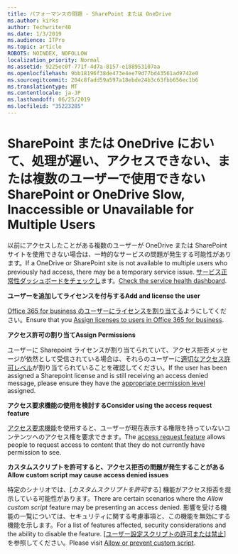 ```yaml
---
title: パフォーマンスの問題 - SharePoint または OneDrive
ms.author: kirks
author: Techwriter40
ms.date: 1/3/2019
ms.audience: ITPro
ms.topic: article
ROBOTS: NOINDEX, NOFOLLOW
localization_priority: Normal
ms.assetid: 9225ec0f-771f-4d7a-8157-e188953107aa
ms.openlocfilehash: 9bb18196f38de473e4ee79d77bd43561ad9742e0
ms.sourcegitcommit: 204c8fadd59a597a18ebde24b3c63fbb656ec1b6
ms.translationtype: MT
ms.contentlocale: ja-JP
ms.lasthandoff: 06/25/2019
ms.locfileid: "35223285"
---
```

# <a name="sharepoint-or-onedrive-slow-inaccessible-or-unavailable-for-multiple-users"></a><span data-ttu-id="30f08-102">SharePoint または OneDrive において、処理が遅い、アクセスできない、または複数のユーザーで使用できない</span><span class="sxs-lookup"><span data-stu-id="30f08-102">SharePoint or OneDrive Slow, Inaccessible or Unavailable for Multiple Users</span></span>

<span data-ttu-id="30f08-103">以前にアクセスしたことがある複数のユーザーが OneDrive または SharePoint サイトを使用できない場合は、一時的なサービスの問題が発生する可能性があります。</span><span class="sxs-lookup"><span data-stu-id="30f08-103">If a OneDrive or SharePoint site is not available to multiple users who previously had access, there may be a temporary service issue.</span></span> <span data-ttu-id="30f08-104">[サービス正常性ダッシュボードをチェックし](https://portal.office.com/adminportal/home#/servicehealth)ます。</span><span class="sxs-lookup"><span data-stu-id="30f08-104">[Check the service health dashboard](https://portal.office.com/adminportal/home#/servicehealth).</span></span>

<span data-ttu-id="30f08-105">**ユーザーを追加してライセンスを付与する**</span><span class="sxs-lookup"><span data-stu-id="30f08-105">**Add and license the user**</span></span>

<span data-ttu-id="30f08-106">[Office 365 for business のユーザーにライセンスを割り当てる](https://docs.microsoft.com/office365/admin/subscriptions-and-billing/assign-licenses-to-users?view=o365-worldwide&amp;tabs=One)ようにしてください。</span><span class="sxs-lookup"><span data-stu-id="30f08-106">Ensure that you [Assign licenses to users in Office 365 for business](https://docs.microsoft.com/office365/admin/subscriptions-and-billing/assign-licenses-to-users?view=o365-worldwide&amp;tabs=One).</span></span>


<span data-ttu-id="30f08-107">**アクセス許可の割り当て**</span><span class="sxs-lookup"><span data-stu-id="30f08-107">**Assign Permissions**</span></span>

<span data-ttu-id="30f08-108">ユーザーに Sharepoint ライセンスが割り当てられていて、アクセス拒否メッセージが依然として受信されている場合は、それらのユーザーに[適切なアクセス許可レベル](https://docs.microsoft.com/sharepoint/understanding-permission-levels)が割り当てられていることを確認してください。</span><span class="sxs-lookup"><span data-stu-id="30f08-108">If the user has been assigned a Sharepoint license and is still receiving an access denied message, please ensure they have the [appropriate permission level](https://docs.microsoft.com/sharepoint/understanding-permission-levels) assigned.</span></span>

<span data-ttu-id="30f08-109">**アクセス要求機能の使用を検討する**</span><span class="sxs-lookup"><span data-stu-id="30f08-109">**Consider using the access request feature**</span></span>

<span data-ttu-id="30f08-110">[アクセス要求機能](https://support.office.com/article/Set-up-and-manage-access-requests-94B26E0B-2822-49D4-929A-8455698654B3)を使用すると、ユーザーが現在表示する権限を持っていないコンテンツへのアクセス権を要求できます。</span><span class="sxs-lookup"><span data-stu-id="30f08-110">The [access request feature](https://support.office.com/article/Set-up-and-manage-access-requests-94B26E0B-2822-49D4-929A-8455698654B3) allows people to request access to content that they do not currently have permission to see.</span></span>

<span data-ttu-id="30f08-111">**カスタムスクリプトを許可すると、アクセス拒否の問題が発生することがある**</span><span class="sxs-lookup"><span data-stu-id="30f08-111">**Allow custom script may cause access denied issues**</span></span>

<span data-ttu-id="30f08-112">特定のシナリオでは、[*カスタムスクリプトを許可*する] 機能がアクセス拒否を提示している可能性があります。</span><span class="sxs-lookup"><span data-stu-id="30f08-112">There are certain scenarios where the *Allow custom script* feature may be presenting an access denied.</span></span> <span data-ttu-id="30f08-113">影響を受ける機能の一覧については、セキュリティに関する考慮事項と、この機能を無効にする機能を示します。</span><span class="sxs-lookup"><span data-stu-id="30f08-113">For a list of features affected, security considerations and the ability to disable the feature.</span></span> <span data-ttu-id="30f08-114">[[ユーザー設定スクリプトの許可または禁止](https://docs.microsoft.com/sharepoint/allow-or-prevent-custom-script)] を参照してください。</span><span class="sxs-lookup"><span data-stu-id="30f08-114">Please visit [Allow or prevent custom script](https://docs.microsoft.com/sharepoint/allow-or-prevent-custom-script).</span></span>

